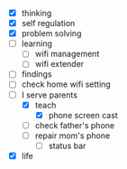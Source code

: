 - [x] thinking
- [x] self regulation
- [x] problem solving
- [ ] learning
    - [ ] wifi management
    - [ ] wifi extender
- [ ] findings
- [ ] check home wifi setting
- [ ] I serve parents
    - [x] teach
        - [x] phone screen cast
    - [ ] check father's phone
    - [ ] repair mom's phone
        - [ ] status bar
- [x] life